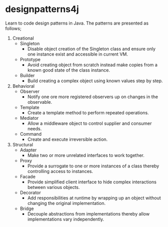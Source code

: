 # designpatterns4j
Learn to code design patterns in Java.
The patterns are presented as follows;

1. Creational
    - Singleton
        - Disable object creation of the Singleton class and ensure only one instance exist and accessible in current VM.
    - Prototype
        - Avoid creating object from scratch instead make copies from a known good state of the class instance.
    - Builder
        - Build creating a complex object using known values step by step.
2. Behavioral
    - Observer
        - Notify one ore more registered observers up on changes in the observable.
    - Template
        - Create a template method to perform repeated operations.
    - Mediator
        - Allow a middleware object to control supplier and consumer needs.
    - Command
        - Create and execute irreversible action.
3. Structural
    - Adapter
        - Make two or more unrelated interfaces to work together.
    - Proxy
        - Provide a surrogate to one or more instances of a class thereby controlling access to instances.
    - Facade
        - Provide simplified client interface to hide complex interactions between various objects.
    - Decorator
        - Add responsibilities at runtime by wrapping up an object without changing the original implementation.
    - Bridge
        - Decouple abstractions from implementations thereby allow implementations vary independently.